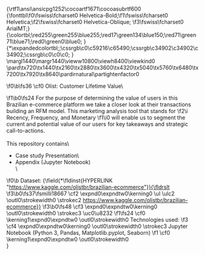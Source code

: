 {\rtf1\ansi\ansicpg1252\cocoartf1671\cocoasubrtf600
{\fonttbl\f0\fswiss\fcharset0 Helvetica-Bold;\f1\fswiss\fcharset0 Helvetica;\f2\fswiss\fcharset0 Helvetica-Oblique;
\f3\fswiss\fcharset0 ArialMT;}
{\colortbl;\red255\green255\blue255;\red17\green134\blue150;\red71\green71\blue71;\red0\green0\blue0;
}
{\*\expandedcolortbl;;\cssrgb\c0\c59216\c65490;\cssrgb\c34902\c34902\c34902;\cssrgb\c0\c0\c0;
}
\margl1440\margr1440\vieww10800\viewh8400\viewkind0
\pard\tx720\tx1440\tx2160\tx2880\tx3600\tx4320\tx5040\tx5760\tx6480\tx7200\tx7920\tx8640\pardirnatural\partightenfactor0

\f0\b\fs36 \cf0 Olist: Customer Lifetime Value\

\f1\b0\fs24 For the purpose of determining the value of users in this Brazilian e-commerce platform we take a closer look at their transactions building an RFM model. This marketing analysis tool that stands for 
\f2\i Recency, Frequency, and Monetary
\f1\i0  will enable us to segment the current and potential value of our users for key takeaways and strategic call-to-actions.\
\
This repository contains\
- Case study Presentation\
- Appendix (Jupyter Notebook)\
\

\f0\b Dataset: {\field{\*\fldinst{HYPERLINK "https://www.kaggle.com/olistbr/brazilian-ecommerce"}}{\fldrslt 
\f3\b0\fs37\fsmilli18667 \cf2 \expnd0\expndtw0\kerning0
\ul \ulc2 \outl0\strokewidth0 \strokec2 https://www.kaggle.com/olistbr/brazilian-ecommerce}}
\f3\b0\fs48 \cf3 \expnd0\expndtw0\kerning0
\outl0\strokewidth0 \strokec3 \uc0\u8232 
\f1\fs24 \cf0 \kerning1\expnd0\expndtw0 \outl0\strokewidth0 Technologies used: 
\f3 \cf4 \expnd0\expndtw0\kerning0
\outl0\strokewidth0 \strokec3 Jupyter Notebook (Python 3, Pandas, Matplotlib.pyplot, Seaborn)
\f1 \cf0 \kerning1\expnd0\expndtw0 \outl0\strokewidth0 \
}